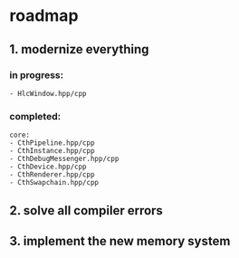# roadmap

## 1. modernize everything
### in progress:
	- HlcWindow.hpp/cpp
### completed:
	core:
	- CthPipeline.hpp/cpp
	- CthInstance.hpp/cpp
	- CthDebugMessenger.hpp/cpp
	- CthDevice.hpp/cpp
	- CthRenderer.hpp/cpp
	- CthSwapchain.hpp/cpp

## 2. solve all compiler errors

## 3. implement the new memory system